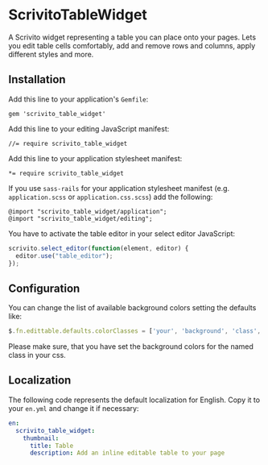 # ScrivitoTableWidget

A Scrivito widget representing a table you can place onto your pages. Lets you edit table cells comfortably, add and remove rows and columns, apply different styles and more.

## Installation

Add this line to your application's `Gemfile`:

    gem 'scrivito_table_widget'

Add this line to your editing JavaScript manifest:

    //= require scrivito_table_widget

Add this line to your application stylesheet manifest:

    *= require scrivito_table_widget

If you use `sass-rails` for your application stylesheet manifest (e.g. `application.scss` or `application.css.scss`) add the following:

    @import "scrivito_table_widget/application";
    @import "scrivito_table_widget/editing";

You have to activate the table editor in your select editor JavaScript:

```js
scrivito.select_editor(function(element, editor) {
  editor.use("table_editor");
});
```

## Configuration

You can change the list of available background colors setting the defaults like:

```js
$.fn.edittable.defaults.colorClasses = ['your', 'background', 'class', 'names']
```

Please make sure, that you have set the background colors for the named class in your css.

## Localization

The following code represents the default localization for English. Copy it to your `en.yml` and change it if necessary:

```yaml
en:
  scrivito_table_widget:
    thumbnail:
      title: Table
      description: Add an inline editable table to your page
```